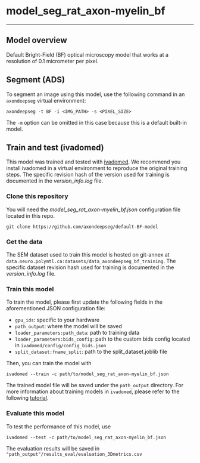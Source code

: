 # model_seg_rat_axon-myelin_bf
---
## Model overview

[//]: # (missing preview image; see https://github.com/axondeepseg/default-BF-model/issues/3)

Default Bright-Field (BF) optical microscopy model that works at a resolution of 0.1 micrometer per pixel.

## Segment (ADS)
To segment an image using this model, use the following command in an `axondeepseg` virtual environment:
```
axondeepseg -t BF -i <IMG_PATH> -s <PIXEL_SIZE>
```
The `-m` option can be omitted in this case because this is a default built-in model.

## Train and test (ivadomed)
This model was trained and tested with [ivadomed](https://ivadomed.org). We recommend you install ivadomed in a virtual environment to reproduce the original training steps. The specific revision hash of the version used for training is documented in the *version_info.log* file.

### Clone this repository
You will need the *model_seg_rat_axon-myelin_bf.json* configuration file located in this repo.
```
git clone https://github.com/axondeepseg/default-BF-model
```

### Get the data
The SEM dataset used to train this model is hosted on git-annex at `data.neuro.polymtl.ca:datasets/data_axondeepseg_bf_training`. The specific dataset revision hash used for training is documented in the *version_info.log* file.

### Train this model
To train the model, please first update the following fields in the aforementioned JSON configuration file:
- `gpu_ids`: specific to your hardware
- `path_output`: where the model will be saved
- `loader_parameters:path_data`: path to training data
- `loader_parameters:bids_config`: path to the custom bids config located in `ivadomed/config/config_bids.json`
- `split_dataset:fname_split`: path to the split_dataset.joblib file

Then, you can train the model with
```
ivadomed --train -c path/to/model_seg_rat_axon-myelin_bf.json
```
The trained model file will be saved under the `path_output` directory. For more information about training models in `ivadomed`, please refer to the following [tutorial](https://ivadomed.org/tutorials/two_class_microscopy_seg_2d_unet.html).

### Evaluate this model
To test the performance of this model, use
```
ivadomed --test -c path/to/model_seg_rat_axon-myelin_bf.json
```
The evaluation results will be saved in `"path_output"/results_eval/evaluation_3Dmetrics.csv`
